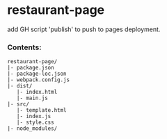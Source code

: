 # restaurant-page

add GH script 'publish' to push to pages deployment.

### Contents:
```text
restaurant-page/
|- package.json
|- package-loc.json
|- webpack.config.js
|- dist/
   |- index.html
   |- main.js
|- src/
   |- template.html
   |- index.js
   |- style.css
|- node_modules/
```
